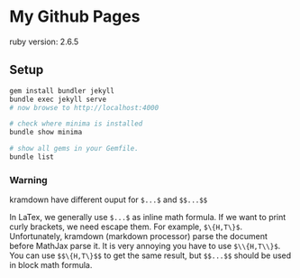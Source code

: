 # My Github Pages

ruby version: 2.6.5

## Setup

```bash
gem install bundler jekyll
bundle exec jekyll serve
# now browse to http://localhost:4000

# check where minima is installed
bundle show minima

# show all gems in your Gemfile.
bundle list
```

### Warning

kramdown have different ouput for `$...$` and `$$...$$`

In LaTex, we generally use `$...$` as inline math formula. If we want to print curly brackets, we need escape them. For example, `$\{H,T\}$`. Unfortunately, kramdown (markdown processor) parse the document before MathJax parse it. It is very annoying you have to use `$\\{H,T\\}$`. You can use `$$\{H,T\}$$` to get the same result, but `$$...$$` should be used in block math formula.
